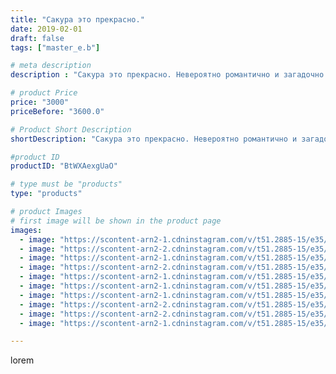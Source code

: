 ```yaml
---
title: "Сакура это прекрасно."
date: 2019-02-01
draft: false
tags: ["master_e.b"]

# meta description
description : "Сакура это прекрасно. Невероятно романтично и загадочно."

# product Price
price: "3000"
priceBefore: "3600.0"

# Product Short Description
shortDescription: "Сакура это прекрасно. Невероятно романтично и загадочно."

#product ID
productID: "BtWXAexgUaO"

# type must be "products"
type: "products"

# product Images
# first image will be shown in the product page
images:
  - image: "https://scontent-arn2-1.cdninstagram.com/v/t51.2885-15/e35/49933860_623230674795747_5420145902625556370_n.jpg?se=8&tp=1&_nc_ht=scontent-arn2-1.cdninstagram.com&_nc_cat=103&_nc_ohc=LZEcZX7gdP4AX_q98_t&oh=d309ab5dc30f3d55313296ac6d053549&oe=606C1430&ig_cache_key=MTk2OTg2MzA3MDgzODk0NDY5MA%3D%3D.2"
  - image: "https://scontent-arn2-2.cdninstagram.com/v/t51.2885-15/e35/50474828_540025243488893_4736410129158875221_n.jpg?se=8&tp=1&_nc_ht=scontent-arn2-2.cdninstagram.com&_nc_cat=105&_nc_ohc=eeIieb_ljT8AX8vfSLr&oh=b82ce70d56d571a5042f42bc7a8c8e1c&oe=606A6554&ig_cache_key=MTk2OTg2MzA3MDgyMjA5NjgzNg%3D%3D.2"
  - image: "https://scontent-arn2-1.cdninstagram.com/v/t51.2885-15/e35/50651994_143011456704730_1128077981695883802_n.jpg?se=8&tp=1&_nc_ht=scontent-arn2-1.cdninstagram.com&_nc_cat=110&_nc_ohc=AXSL5XkOxvUAX_3eZDS&oh=bad197a3cc920645cec69ab586be3bfc&oe=606AE223&ig_cache_key=MTk2OTg2MzA3MDgyMTk2MzM1OA%3D%3D.2"
  - image: "https://scontent-arn2-2.cdninstagram.com/v/t51.2885-15/e35/49987270_376090776283380_8578837433633746874_n.jpg?se=8&tp=1&_nc_ht=scontent-arn2-2.cdninstagram.com&_nc_cat=100&_nc_ohc=-CBZVUN2eE0AX_nw_wp&oh=2314b9baad5d206510d6bb5951504829&oe=606C86A5&ig_cache_key=MTk2OTg2MzA3MDg0NzE0NzA4Mw%3D%3D.2"
  - image: "https://scontent-arn2-1.cdninstagram.com/v/t51.2885-15/e35/50115193_733329857051390_8470107359697356016_n.jpg?se=8&tp=1&_nc_ht=scontent-arn2-1.cdninstagram.com&_nc_cat=102&_nc_ohc=TnbC6MsadC0AX84jT8X&oh=ef9fcd407fb6efaab8b720758def7f92&oe=606CDEA8&ig_cache_key=MTk2OTg2MzA3MDc4ODQwNjQxOA%3D%3D.2"
  - image: "https://scontent-arn2-1.cdninstagram.com/v/t51.2885-15/e35/50264418_1083869495108086_5508992992640957861_n.jpg?se=8&tp=1&_nc_ht=scontent-arn2-1.cdninstagram.com&_nc_cat=110&_nc_ohc=yUrUJbQhyWsAX-18B8K&oh=3bb3340c7e80224735c3c5e38928a948&oe=606BD6FA&ig_cache_key=MTk2OTg2MzA3MDgzMDMyMDM5NQ%3D%3D.2"
  - image: "https://scontent-arn2-1.cdninstagram.com/v/t51.2885-15/e35/50799836_495912731231013_8637047849099100750_n.jpg?se=8&tp=1&_nc_ht=scontent-arn2-1.cdninstagram.com&_nc_cat=109&_nc_ohc=T_UfWoKf1-MAX8juknC&oh=9ffb4875db5dfae88d7d586f479d8cca&oe=606C4010&ig_cache_key=MTk2OTg2MzA3MDc5Njg2MjI5MA%3D%3D.2"
  - image: "https://scontent-arn2-2.cdninstagram.com/v/t51.2885-15/e35/50119027_380670322745504_7695692580968568214_n.jpg?se=8&tp=1&_nc_ht=scontent-arn2-2.cdninstagram.com&_nc_cat=108&_nc_ohc=KA5c2TsgExUAX-zwK0S&oh=c9d6c5b8625adf84196cc06ef881f6af&oe=606A3983&ig_cache_key=MTk2OTg2MzA3MDg0NzIyODgyMA%3D%3D.2"
  - image: "https://scontent-arn2-2.cdninstagram.com/v/t51.2885-15/e35/51349660_777068702627088_8575168953882243374_n.jpg?se=8&tp=1&_nc_ht=scontent-arn2-2.cdninstagram.com&_nc_cat=100&_nc_ohc=L4yxrvdUxtIAX87Q1Un&oh=d12515fbd26be6cd58f6d80e848ada4e&oe=606B5BAC&ig_cache_key=MTk2OTg2MzA3MDgxMzczNjY0Mg%3D%3D.2"
  - image: "https://scontent-arn2-1.cdninstagram.com/v/t51.2885-15/e35/50533037_309117693074920_5084804255745977213_n.jpg?se=8&tp=1&_nc_ht=scontent-arn2-1.cdninstagram.com&_nc_cat=104&_nc_ohc=F_5e9O4w9RoAX-bdw4N&oh=86261248cacd8cd2a106e8b07b60e8cf&oe=606C7325&ig_cache_key=MTk2OTg2MzA3MDgwNTIzMDExMA%3D%3D.2"

---
```

lorem
